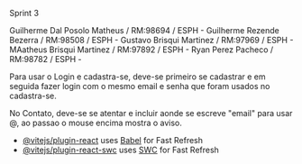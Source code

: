 Sprint 3

Guilherme Dal Posolo Matheus / RM:98694 / ESPH -
Guilherme Rezende Bezerra / RM:98508 / ESPH -
Gustavo Brisqui Martinez / RM:97969 / ESPH -
MAatheus Brisqui Martinez / RM:97892 / ESPH -
Ryan Perez Pacheco / RM:98782 / ESPH -

Para usar o Login e cadastra-se, deve-se primeiro se cadastrar e em seguida fazer login com o mesmo email e senha que foram usados no cadastra-se.

No Contato, deve-se se atentar e incluir aonde se escreve "email" para usar @, ao passao o mouse encima mostra o aviso.

- [@vitejs/plugin-react](https://github.com/vitejs/vite-plugin-react/blob/main/packages/plugin-react/README.md) uses [Babel](https://babeljs.io/) for Fast Refresh
- [@vitejs/plugin-react-swc](https://github.com/vitejs/vite-plugin-react-swc) uses [SWC](https://swc.rs/) for Fast Refresh
